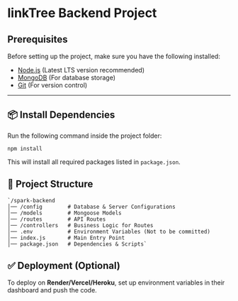 # linkTree Backend Project 

## Prerequisites  
Before setting up the project, make sure you have the following installed:  
- [Node.js](https://nodejs.org/) (Latest LTS version recommended)  
- [MongoDB](https://www.mongodb.com/) (For database storage)  
- [Git](https://git-scm.com/) (For version control)  

---

## 📦 Install Dependencies

Run the following command inside the project folder:
```
npm install
```
This will install all required packages listed in `package.json`.


## 📜  Project Structure

```
`/spark-backend
│── /config        # Database & Server Configurations
│── /models        # Mongoose Models
│── /routes        # API Routes
│── /controllers   # Business Logic for Routes
│── .env           # Environment Variables (Not to be committed)
│── index.js       # Main Entry Point
│── package.json   # Dependencies & Scripts` 
```

## ✅ Deployment (Optional)

To deploy on **Render/Vercel/Heroku**, set up environment variables in their dashboard and push the code.
